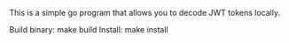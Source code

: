This is a simple go program that allows you to decode JWT tokens locally. 

Build binary: make build
Install: make install
